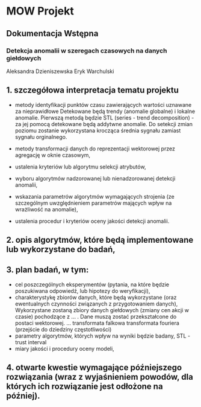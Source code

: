 # MOW Projekt

## Dokumentacja Wstępna 
### Detekcja anomalii w szeregach czasowych na danych giełdowych 

Aleksandra Dzieniszewska 
Eryk Warchulski 

## 1. szczegółowa interpretacja tematu projektu
* metody identyfikacji punktów czasu zawierających wartości uznawane za nieprawidłowe
Detekowane będą trendy (anomalie globalne) i lokalne anomalie.
Pierwszą metodą będzie STL (series - trend decomposition) - za jej pomocą detekowane będą addytwne anomalie. Do setekcji zmian poziomu zostanie wykorzystana krocząca średnia sygnału zamiast sygnału orginalnego. 

* metody transformacji danych do reprezentacji wektorowej przez agregację w oknie czasowym,
* ustalenia kryteriów lub algorytmu selekcji atrybutów,
* wyboru algorytmów nadzorowanej lub nienadzorowanej detekcji anomalii,
* wskazania parametrów algorytmów wymagających strojenia (ze szczególnym uwzględnieniem parametrów mających wpływ na wrażliwość na anomalie),
* ustalenia procedur i kryteriów oceny jakości detekcji anomalii.

## 2. opis algorytmów, które będą implementowane lub wykorzystane do badań,
## 3. plan badań, w tym:
* cel poszczególnych eksperymentów (pytania, na które będzie poszukiwana odpowiedź, lub hipotezy do weryfikacji),
* charakterystykę zbiorów danych, które będą wykorzystane (oraz ewentualnych czynności związanych z przygotowaniem danych),
Wykorzystane zostaną zbiory danych giełdowych (zmiany cen akcji w czasie) pochodzące z ... . Dane muszą zostać przekształcone do postaci wektorowej. ... 
transformata falkowa 
transformata fouriera (przejście do dziedziny częstotliwości) 
* parametry algorytmów, których wpływ na wyniki będzie badany,
STL - trust interval 
* miary jakości i procedury oceny modeli,
## 4. otwarte kwestie wymagające późniejszego rozwiązania (wraz z wyjaśnieniem powodów, dla których ich rozwiązanie jest odłożone na później).

